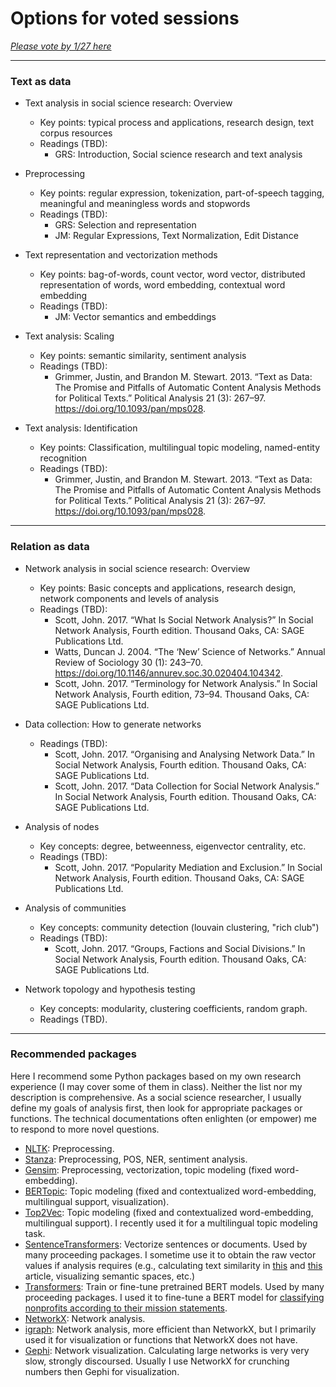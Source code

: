 # Options for voted sessions

[*Please vote by 1/27 here*](https://forms.gle/6wLF7Qv8yeGtMc8G6)


---
### Text as data

- Text analysis in social science research: Overview
	- Key points: typical process and applications, research design, text corpus resources
	- Readings (TBD):
		- GRS: Introduction, Social science research and text analysis

- Preprocessing
	- Key points: regular expression, tokenization, part-of-speech tagging, meaningful and meaningless words and stopwords
	- Readings (TBD):
		- GRS: Selection and representation
		- JM: Regular Expressions, Text Normalization, Edit Distance

- Text representation and vectorization methods
	- Key points: bag-of-words, count vector, word vector, distributed representation of words, word embedding, contextual word embedding
	- Readings (TBD):
		- JM: Vector semantics and embeddings

- Text analysis: Scaling
	- Key points: semantic similarity, sentiment analysis
	- Readings (TBD):
		- Grimmer, Justin, and Brandon M. Stewart. 2013. “Text as Data: The Promise and Pitfalls of Automatic Content Analysis Methods for Political Texts.” Political Analysis 21 (3): 267–97. https://doi.org/10.1093/pan/mps028.

- Text analysis: Identification
	- Key points: Classification, multilingual topic modeling, named-entity recognition
	- Readings (TBD):
		- Grimmer, Justin, and Brandon M. Stewart. 2013. “Text as Data: The Promise and Pitfalls of Automatic Content Analysis Methods for Political Texts.” Political Analysis 21 (3): 267–97. https://doi.org/10.1093/pan/mps028.

---
### Relation as data

- Network analysis in social science research: Overview
	- Key points: Basic concepts and applications, research design, network components and levels of analysis
	- Readings (TBD):
		- Scott, John. 2017. “What Is Social Network Analysis?” In Social Network Analysis, Fourth edition. Thousand Oaks, CA: SAGE Publications Ltd.
		- Watts, Duncan J. 2004. “The ‘New’ Science of Networks.” Annual Review of Sociology 30 (1): 243–70. https://doi.org/10.1146/annurev.soc.30.020404.104342.
		- Scott, John. 2017. “Terminology for Network Analysis.” In Social Network Analysis, Fourth edition, 73–94. Thousand Oaks, CA: SAGE Publications Ltd.

- Data collection: How to generate networks
	- Readings (TBD):
		- Scott, John. 2017. “Organising and Analysing Network Data.” In Social Network Analysis, Fourth edition. Thousand Oaks, CA: SAGE Publications Ltd.
		- Scott, John. 2017. “Data Collection for Social Network Analysis.” In Social Network Analysis, Fourth edition. Thousand Oaks, CA: SAGE Publications Ltd.

- Analysis of nodes
	- Key concepts: degree, betweenness, eigenvector centrality, etc.
	- Readings (TBD):
		- Scott, John. 2017. “Popularity Mediation and Exclusion.” In Social Network Analysis, Fourth edition. Thousand Oaks, CA: SAGE Publications Ltd.

- Analysis of communities
	- Key concepts: community detection (louvain clustering, "rich club")
	- Readings (TBD):
		- Scott, John. 2017. “Groups, Factions and Social Divisions.” In Social Network Analysis, Fourth edition. Thousand Oaks, CA: SAGE Publications Ltd.

- Network topology and hypothesis testing
	- Key concepts: modularity, clustering coefficients, random graph.
	- Readings (TBD).


---
### Recommended packages

Here I recommend some Python packages based on my own research experience (I may cover some of them in class). Neither the list nor my description is comprehensive. As a social science researcher, I usually define my goals of analysis first, then look for appropriate packages or functions. The technical documentations often enlighten (or empower) me to respond to more novel questions. 

- [NLTK](https://www.nltk.org/): Preprocessing.
- [Stanza](https://stanfordnlp.github.io/stanza/): Preprocessing, POS, NER, sentiment analysis.
- [Gensim](https://radimrehurek.com/gensim/): Preprocessing, vectorization, topic modeling (fixed word-embedding).
- [BERTopic](https://maartengr.github.io/BERTopic/index.html): Topic modeling (fixed and contextualized word-embedding, multilingual support, visualization).
- [Top2Vec](https://github.com/ddangelov/Top2Vec): Topic modeling (fixed and contextualized word-embedding, multilingual support). I recently used it for a multilingual topic modeling task.
- [SentenceTransformers](https://www.sbert.net/#): Vectorize sentences or documents. Used by many proceeding packages. I sometime use it to obtain the raw vector values if analysis requires (e.g., calculating text similarity in [this](https://osf.io/6b7qg/) and [this](https://osf.io/jrqyu/) article, visualizing semantic spaces, etc.)
- [Transformers](https://huggingface.co/docs/transformers/index): Train or fine-tune pretrained BERT models. Used by many proceeding packages. I used it to fine-tune a BERT model for [classifying nonprofits according to their mission statements](https://github.com/ma-ji/npo_classifier).
- [NetworkX](https://networkx.org/): Network analysis.
- [igraph](https://igraph.org/): Network analysis, more efficient than NetworkX, but I primarily used it for visualization or functions that NetworkX does not have.
- [Gephi](https://gephi.org/): Network visualization. Calculating large networks is very very slow, strongly discoursed. Usually I use NetworkX for crunching numbers then Gephi for visualization. 